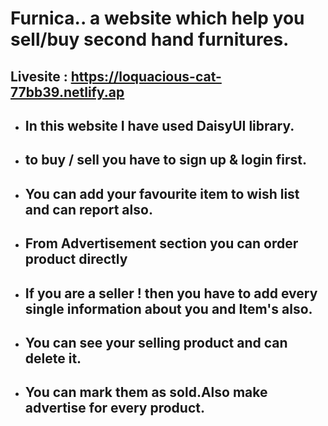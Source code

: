 # Furnica.. a website which help you sell/buy second hand furnitures.

## Livesite : https://loquacious-cat-77bb39.netlify.ap

- ## In this website I have used DaisyUI library.
 - ## to buy / sell you have to sign up & login first.
 - ## You can add your favourite item to wish list and can report also.
 - ## From Advertisement section you can order product directly 
 - ## If you are a seller ! then you have to add every single information about you and Item's also.
 - ## You can see your selling product and can delete it.
 - ## You can mark them as sold.Also make advertise for every product. 

